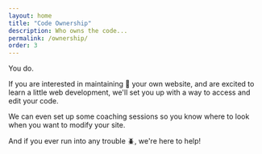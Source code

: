 ```yaml
---
layout: home
title: "Code Ownership"
description: Who owns the code...
permalink: /ownership/
order: 3
---
```


You do. 

If you are interested in maintaining 👷 your own website, and are excited to learn a little web development, we'll set you up with a way to access and edit your code. 

We can even set up some coaching sessions so you know where to look when you want to modify your site. 

And if you ever run into any trouble 🪲, we're here to help!
